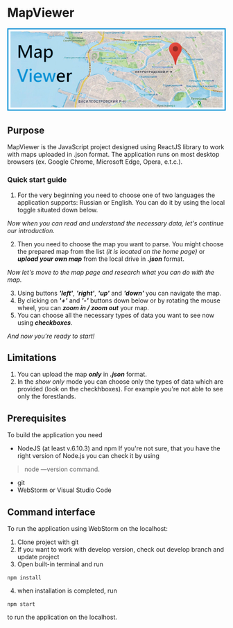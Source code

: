 # MapViewer
![](https://raw.githubusercontent.com/LanskovNV/MapViewer/master/app/images/mapbanner.png)
## Purpose
MapViewer is the JavaScript project designed using ReactJS library to work with maps uploaded in .json format.
The application runs on most desktop browsers (ex. Google Chrome, Microsoft Edge, Opera, e.t.c.).

### Quick start guide

1. For the very beginning you need to choose one of two languages the application supports: Russian or English. You can do it by using the local toggle situated down below.

*Now when you can read and understand the necessary data, let's continue our introduction.*

2. Then you need to choose the map you want to parse. You might choose the prepared map from the list *(it is located on the home page)* or ***upload your own map*** from the local drive in ***.json*** format.

*Now let's move to the map page and research what you can do with the map.*

3. Using buttons ***'left'***, ***'right'***, ***'up'*** and ***'down'*** you can navigate the map.
4. By clicking on ***'+'*** and ***'-'*** buttons down below or by rotating the mouse wheel, you can ***zoom in / zoom out*** your map.
5. You can choose all the necessary types of data you want to see now using ***checkboxes***.

*And now you're ready to start!*

## Limitations
1. You can upload the map ***only*** in ***.json*** format.
2. In the *show only* mode you can choose only the types of data which are provided (look on the checkhboxes). For example you're not able to see only the forestlands.
 
## Prerequisites
To build the application you need
 - NodeJS (at least v.6.10.3) and npm
 If you're not sure, that you have the right version of Node.js you can check it by using
 > node —version 
 command.
 - git
 - WebStorm or Visual Studio Code
 
## Command interface
 To run the application using WebStorm on the localhost:
 1. Clone project with git
 2. If you want to work with develop version, check out develop branch and update project
 3. Open built-in terminal and run 
 ```
 npm install
 ```
 4) when installation is completed, run 
 ```
 npm start
 ``` 
 to run the application on the localhost.
 
